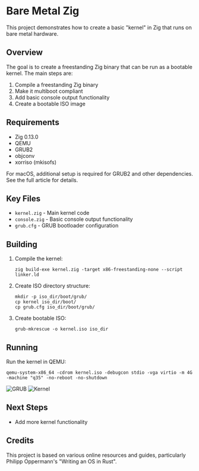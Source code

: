 # Bare Metal Zig

This project demonstrates how to create a basic "kernel" in Zig that runs on bare metal hardware.

## Overview

The goal is to create a freestanding Zig binary that can be run as a bootable kernel. The main steps are:

1. Compile a freestanding Zig binary
2. Make it multiboot compliant 
3. Add basic console output functionality
4. Create a bootable ISO image

## Requirements

- Zig 0.13.0
- QEMU
- GRUB2
- objconv
- xorriso (mkisofs)

For macOS, additional setup is required for GRUB2 and other dependencies. See the full article for details.

## Key Files

- `kernel.zig` - Main kernel code
- `console.zig` - Basic console output functionality  
- `grub.cfg` - GRUB bootloader configuration

## Building

1. Compile the kernel:
   ```
   zig build-exe kernel.zig -target x86-freestanding-none --script linker.ld
   ```

2. Create ISO directory structure:
   ```
   mkdir -p iso_dir/boot/grub/
   cp kernel iso_dir/boot/
   cp grub.cfg iso_dir/boot/grub/
   ```

3. Create bootable ISO:
   ```
   grub-mkrescue -o kernel.iso iso_dir
   ```

## Running

Run the kernel in QEMU:

```
qemu-system-x86_64 -cdrom kernel.iso -debugcon stdio -vga virtio -m 4G -machine "q35" -no-reboot -no-shutdown
```

![GRUB](https://github.com/user-attachments/assets/476b4fbc-86ae-480c-a41e-0d6418014c68)
![Kernel](https://github.com/user-attachments/assets/9e7ae487-daaa-49b9-aa54-b8a327d9bb94)


## Next Steps

- Add more kernel functionality

## Credits

This project is based on various online resources and guides, particularly Philipp Oppermann's "Writing an OS in Rust".
